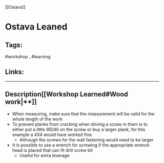 [[Ostava]]

# Ostava Leaned

## Tags:
#workshop , #learning 

## Links:

---

## Description[[Workshop Learned#Wood work|**]]
- When measuring, make sure that the measurement will be valid for the whole length of the work
- To prevent planks from cracking when driving a screw in them is to either put a little WD40 on the screw or buy a larger plank, for this example a 4X4 would have worked fine
	- Although the screws for the wall fastening would need to be larger
- It is possible to use a wrench for screwing if the appropriate wrench head is placed that can fit drill screw bit
	- Useful for extra leverage
